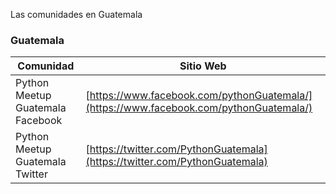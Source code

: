 Las comunidades en Guatemala

### Guatemala

Comunidad | Sitio Web 
 --- | ---
 Python Meetup Guatemala Facebook | [https://www.facebook.com/pythonGuatemala/](https://www.facebook.com/pythonGuatemala/)
 Python Meetup Guatemala Twitter | [https://twitter.com/PythonGuatemala](https://twitter.com/PythonGuatemala)




